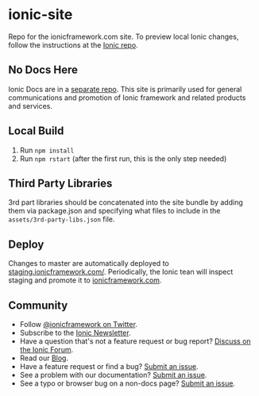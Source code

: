 ionic-site
==========

Repo for the ionicframework.com site.  To preview local Ionic changes, follow the instructions at the [Ionic repo](https://github.com/ionic-team/ionic#documentation).

## No Docs Here

Ionic Docs are in a [separate repo](https://github.com/ionic-team/ionic-docs/). This site is primarily used for general communications and promotion of Ionic framework and related products and services. 

## Local Build

1. Run `npm install`
2. Run `npm rstart` (after the first run, this is the only step needed)


## Third Party Libraries

3rd part libraries should be concatenated into the site bundle by adding them via package.json and specifying what files to include in the `assets/3rd-party-libs.json` file. 


## Deploy

Changes to master are automatically deployed to  [staging.ionicframework.com/](https://staging.ionicframework.com/). Periodically, the Ionic tean will inspect staging and promote it to [ionicframework.com](https://ionicframework.com).


## Community

* Follow [@ionicframework on Twitter](https://twitter.com/ionicframework).
* Subscribe to the [Ionic Newsletter](https://ionicframework.com/subscribe/).
* Have a question that's not a feature request or bug report? [Discuss on the Ionic Forum](https://forum.ionicframework.com/).
* Read our [Blog](https://ionicframework.com/blog/).
* Have a feature request or find a bug? [Submit an issue](https://github.com/ionic-team/ionic/issues).
* See a problem with our documentation? [Submit an issue](https://github.com/ionic-team/ionic-docs/issues).
* See a typo or browser bug on a non-docs page? [Submit an issue](https://github.com/ionic-team/ionic-site/issues).
